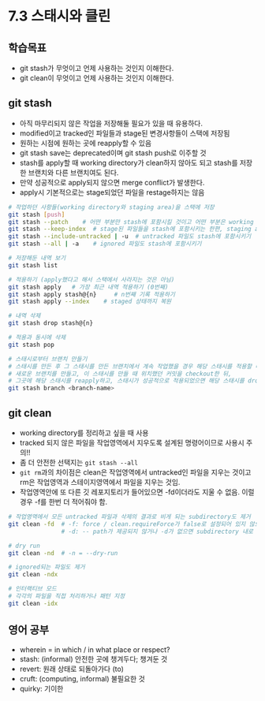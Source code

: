 # 7.3 스태시와 클린

## 학습목표
- git stash가 무엇이고 언제 사용하는 것인지 이해한다.
- git clean이 무엇이고 언제 사용하는 것인지 이해한다.

## git stash
- 아직 마무리되지 않은 작업을 저장해둘 필요가 있을 때 유용하다.
- modified이고 tracked인 파일들과 stage된 변경사항들이 스택에 저장됨
- 원하는 시점에 원하는 곳에 reapply할 수 있음
- git stash save는 deprecated이며 git stash push로 이주할 것
- stash를 apply할 때 working directory가 clean하지 않아도 되고 stash를 저장한 브랜치와 다른 브랜치여도 된다.
- 만약 성공적으로 apply되지 않으면 merge conflict가 발생한다.
- apply시 기본적으로는 stage되었던 파일을 restage하지는 않음

```bash
# 작업하던 사항들(working directory와 staging area)을 스택에 저장
git stash [push]
git stash --patch    # 어떤 부분만 stash에 포함시킬 것이고 어떤 부분은 working directory에 남겨둘 것인지 대화식으로 prompt됨
git stash --keep-index  # stage된 파일들을 stash에 포함시키는 한편, staging area에 계속 유지시키기
git stash --include-untracked | -u  # untracked 파일도 stash에 포함시키기
git stash --all | -a    # ignored 파일도 stash에 포함시키기

# 저장해둔 내역 보기
git stash list

# 적용하기 (apply했다고 해서 스택에서 사라지는 것은 아님)
git stash apply   # 가장 최근 내역 적용하기 (0번째)
git stash apply stash@{n}     # n번째 기록 적용하기
git stash apply --index    # staged 상태까지 복원

# 내역 삭제
git stash drop stash@{n}

# 적용과 동시에 삭제
git stash pop

# 스태시로부터 브랜치 만들기
# 스태시를 만든 후 그 스태시를 만든 브랜치에서 계속 작업했을 경우 해당 스태시를 적용할 때 문제가 발생할 수 있음
# 새로운 브랜치를 만들고, 이 스태시를 만들 때 위치했던 커밋을 checkout한 뒤,
# 그곳에 해당 스태시를 reapply하고, 스태시가 성공적으로 적용되었으면 해당 스태시를 drop
git stash branch <branch-name>
```

## git clean
- working directory를 정리하고 싶을 때 사용
- tracked 되지 않은 파일을 작업영역에서 지우도록 설계된 명령어이므로 사용시 주의!!
- 좀 더 안전한 선택지는 `git stash --all`
- `git rm`과의 차이점은 clean은 작업영역에서 untracked인 파일을 지우는 것이고 rm은 작업영역과 스테이지영역에서 파일을 지우는 것임.
- 작업영역안에 또 다른 깃 레포지토리가 들어있으면 -fd이더라도 지울 수 없음. 이럴 경우 -f를 한번 더 적어줘야 함.

```bash
# 작업영역에서 모든 untracked 파일과 삭제의 결과로 비게 되는 subdirectory도 제거
git clean -fd  # -f: force / clean.requireForce가 false로 설정되어 있지 않으면 필요
               # -d: -- path가 제공되지 않거나 -d가 없으면 subdirectory 내로 recurse되지 않음. path가 제공될 경우 -d는 무관함

# dry run
git clean -nd  # -n = --dry-run

# ignored되는 파일도 제거
git clean -ndx

# 인터랙티브 모드
# 각각의 파일을 직접 처리하거나 패턴 지정
git clean -idx
```

## 영어 공부
- wherein = in which / in what place or respect?
- stash: (informal) 안전한 곳에 챙겨두다; 챙겨둔 것
- revert: 원래 상태로 되돌아가다 (to)
- cruft: (computing, informal) 불필요한 것
- quirky: 기이한